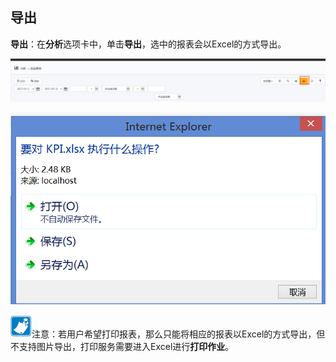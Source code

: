 ## 导出
**导出**：在**分析**选项卡中，单击**导出**，选中的报表会以Excel的方式导出。

![](./images/导出1.png)

![](./images/导出2.png)

![](./images/注意.png)注意：若用户希望打印报表，那么只能将相应的报表以Excel的方式导出，但不支持图片导出，打印服务需要进入Excel进行**打印作业**。